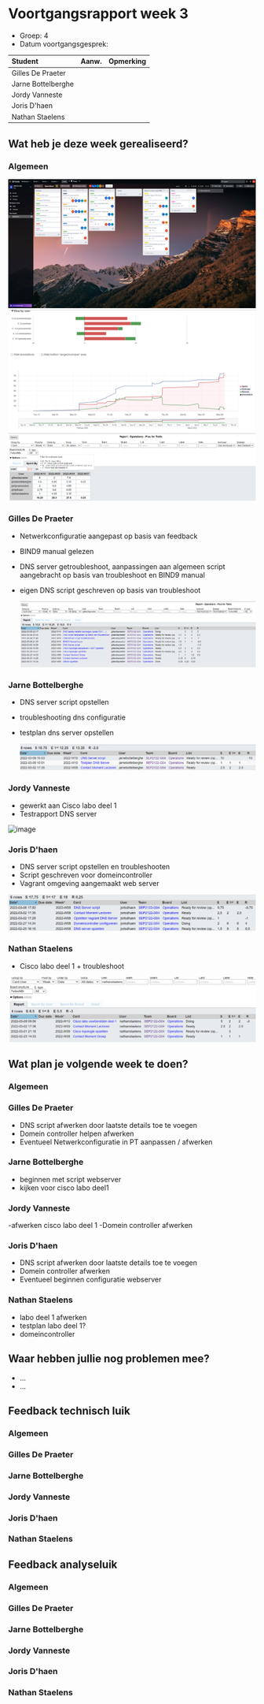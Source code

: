 # Voortgangsrapport week 3

* Groep: 4 
* Datum voortgangsgesprek: 

| Student            | Aanw. | Opmerking |
| :----------------- | :---- | :-------- |
| Gilles De Praeter  |       |           |
| Jarne Bottelberghe |       |           |
| Jordy Vanneste     |       |           |
| Joris D'haen       |       |           |
| Nathan Staelens    |       |           |

## Wat heb je deze week gerealiseerd?

### Algemeen

![Kanban-bord, 02 maart - 09 maart 2022](./Images/Algemeen/W03_KanBan.png)
![Operations, 02 maart - 09 maart 2022](./Images/Algemeen/W03_Operations.png)
![Report, 02 maart - 09 maart 2022](./Images/Algemeen/W03_Report.png)

### Gilles De Praeter

* Netwerkconfiguratie aangepast op basis van feedback
* BIND9 manual gelezen
* DNS server getroubleshoot, aanpassingen aan algemeen script aangebracht op basis van troubleshoot en BIND9 manual
* eigen DNS script geschreven op basis van troubleshoot

  ![Gilles De Praeter, 02 maart - 09 maart 2022](./Images/GillesDePraeter/W03_tijdGilles.png)

### Jarne Bottelberghe

* DNS server script opstellen 

* troubleshooting dns configuratie

* testplan dns server opstellen

  

  ![](./\Images/JarneBottelberghe/W3TabelSpend.png)

### Jordy Vanneste

* gewerkt aan Cisco labo deel 1
* Testrapport DNS server

![image](https://user-images.githubusercontent.com/59606937/157436968-463c7397-49a8-41dd-b196-8c2ed813f27b.png)

### Joris D'haen

* DNS server script opstellen en troubleshooten
* Script geschreven voor domeincontroller
* Vagrant omgeving aangemaakt web server

![Joris D'haen, 02 maart - 09 maart 2022](./Images/JorisDhaen/03/03.png)



### Nathan Staelens

* Cisco labo deel 1 + troubleshoot

![Nathan Staelens, 02 maart - 09 maart 2022](./Images/NathanStaelens/week3_nathan.png)

## Wat plan je volgende week te doen?

### Algemeen

### Gilles De Praeter

* DNS script afwerken door laatste details toe te voegen
* Domein controller helpen afwerken
* Eventueel Netwerkconfiguratie in PT aanpassen / afwerken 

### Jarne Bottelberghe

* beginnen met script webserver
* kijken voor cisco labo deel1

### Jordy Vanneste
-afwerken cisco labo deel 1
-Domein controller afwerken

### Joris D'haen

* DNS script afwerken door laatste details toe te voegen
* Domein controller afwerken
* Eventueel beginnen configuratie webserver

### Nathan Staelens

* labo deel 1 afwerken
* testplan labo deel 1?
* domeincontroller

## Waar hebben jullie nog problemen mee?

* ...
* ...

## Feedback technisch luik

### Algemeen

### Gilles De Praeter

### Jarne Bottelberghe

### Jordy Vanneste

### Joris D'haen

### Nathan Staelens

## Feedback analyseluik

### Algemeen

### Gilles De Praeter

### Jarne Bottelberghe

### Jordy Vanneste

### Joris D'haen

### Nathan Staelens
